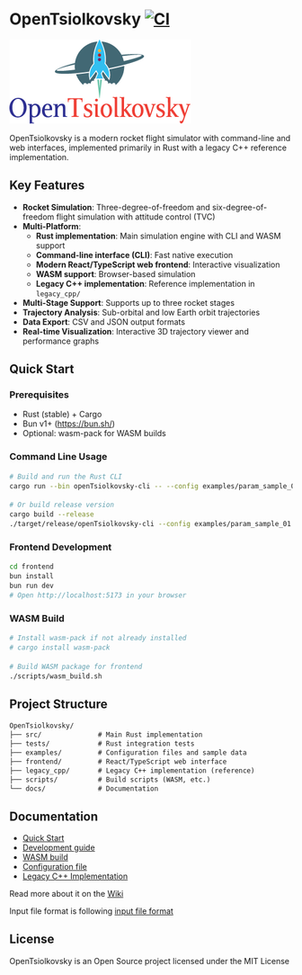 # OpenTsiolkovsky   [![CI](https://github.com/istellartech/OpenTsiolkovsky/workflows/ci/badge.svg)](https://github.com/istellartech/OpenTsiolkovsky/actions)

![OpenTsiolkovsky](docs/OpenTsiolkovsky_Logo_small.png)

OpenTsiolkovsky is a modern rocket flight simulator with command-line and web interfaces, implemented primarily in Rust with a legacy C++ reference implementation.

## Key Features

* **Rocket Simulation**: Three-degree-of-freedom and six-degree-of-freedom flight simulation with attitude control (TVC)
* **Multi-Platform**:
  - **Rust implementation**: Main simulation engine with CLI and WASM support
  - **Command-line interface (CLI)**: Fast native execution
  - **Modern React/TypeScript web frontend**: Interactive visualization
  - **WASM support**: Browser-based simulation
  - **Legacy C++ implementation**: Reference implementation in `legacy_cpp/`
* **Multi-Stage Support**: Supports up to three rocket stages
* **Trajectory Analysis**: Sub-orbital and low Earth orbit trajectories
* **Data Export**: CSV and JSON output formats
* **Real-time Visualization**: Interactive 3D trajectory viewer and performance graphs

## Quick Start

### Prerequisites
- Rust (stable) + Cargo
- Bun v1+ (https://bun.sh/)
- Optional: wasm-pack for WASM builds

### Command Line Usage
```bash
# Build and run the Rust CLI
cargo run --bin openTsiolkovsky-cli -- --config examples/param_sample_01.json --verbose

# Or build release version
cargo build --release
./target/release/openTsiolkovsky-cli --config examples/param_sample_01.json --output my_result
```

### Frontend Development
```bash
cd frontend
bun install
bun run dev
# Open http://localhost:5173 in your browser
```

### WASM Build
```bash
# Install wasm-pack if not already installed
# cargo install wasm-pack

# Build WASM package for frontend
./scripts/wasm_build.sh
```

## Project Structure
```
OpenTsiolkovsky/
├── src/              # Main Rust implementation
├── tests/            # Rust integration tests
├── examples/         # Configuration files and sample data
├── frontend/         # React/TypeScript web interface
├── legacy_cpp/       # Legacy C++ implementation (reference)
├── scripts/          # Build scripts (WASM, etc.)
└── docs/             # Documentation
```

## Documentation
- [Quick Start](docs/quick-start.md)
- [Development guide](docs/development.md)
- [WASM build](docs/wasm.md)
- [Configuration file](docs/configuration.md)
- [Legacy C++ Implementation](legacy_cpp/)

Read more about it on the [Wiki](https://github.com/istellartech/OpenTsiolkovsky/wiki)

Input file format is following [input file format](https://github.com/istellartech/OpenTsiolkovsky/wiki/input_file)

## License
OpenTsiolkovsky is an Open Source project licensed under the MIT License
